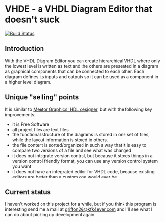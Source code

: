 # VHDE - a VHDL Diagram Editor that doesn't suck

[![Build Status](https://travis-ci.org/spoorcc/vhde.svg?branch=master)](https://travis-ci.org/spoorcc/vhde)

## Introduction

With the VHDL Diagram Editor you can create hierarchical VHDL where 
only the lowest level is written as text and the others are presented
in a diagram as graphical components that can be connected to each other.
Each diagram defines its inputs and outputs so it can be used as a
component in a higher level diagram.

## Unique "selling" points

It is similar to [Mentor Graphics' HDL designer][1], but with the following
key improvements:
* it is Free Software
* all project files are text files
* the functional structure of the diagrams is stored in one set of files,
  while the layout information is stored in others.
* the file content is sorted/organized in such a way that it is easy to
  compare two versions of a file and see what was changed
* it does not integrate version control, but because it stores things in
  a version control friendly format, you can use any version control
  system you want
* it does not have an integrated editor for VHDL code, because existing
  editors are better than a custom one would ever be
  
[1]: https://www.mentor.com/products/fpga/hdl_design/hdl_designer_series/

## Current status

I haven't worked on this project for a while, but if you think this program
is interesting send me a mail at griffon26@kfk4ever.com and I'll see what I
can do about picking up development again.

